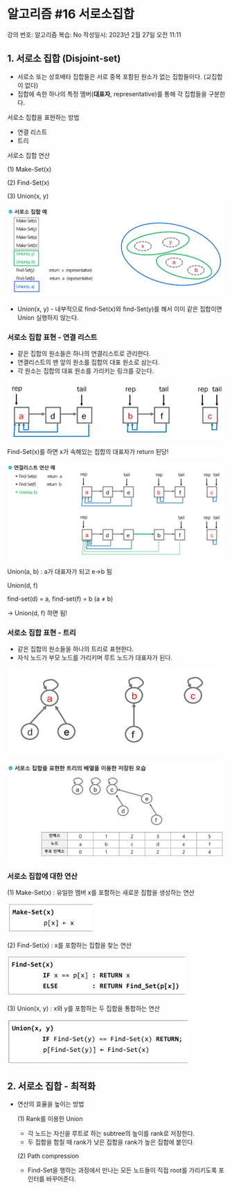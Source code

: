 # 알고리즘 #16 서로소집합
 
강의 번호: 알고리즘
복습: No
작성일시: 2023년 2월 27일 오전 11:11

## 1. 서로소 집합 (Disjoint-set)

- 서로소 또는 상호배타 집합들은 서로 중복 포함된 원소가 없는 집합들이다. (교집합이 없다)
- 집합에 속한 하나의 특정 멤버(**대표자**, representative)를 통해 각 집합들을 구분한다.

서로소 집합을 표현하는 방법

- 연결 리스트
- 트리

서로소 집합 연산

(1) Make-Set(x)

(2) Find-Set(x)

(3) Union(x, y)

![](https://github.com/gkgkfndudals/TIL/blob/master/Study/img/20230227_1.png)

- Union(x, y) - 내부적으로 find-Set(x)와 find-Set(y)를 해서 이미 같은 집합이면 Union 실행하지 않는다.

### 서로소 집합 표현 - 연결 리스트

- 같은 집합의 원소들은 하나의 연결리스트로 관리한다.
- 연결리스트의 맨 앞의 원소를 집합의 대표 원소로 삼는다.
- 각 원소는 집합의 대표 원소를 가리키는 링크를 갖는다.

![](https://github.com/gkgkfndudals/TIL/blob/master/Study/img/20230227_2.png)

Find-Set(x)를 하면 x가 속해있는 집합의 대표자가 return 된당!

![](https://github.com/gkgkfndudals/TIL/blob/master/Study/img/20230227_3.png)

Union(a, b) : a가 대표자가 되고 e→b 됨

Union(d, f) 

find-set(d) = a, find-set(f) = b (a ≠ b)

→ Union(d, f) 하면 됨!

### 서로소 집합 표현 - 트리

- 같은 집합의 원소들을 하나의 트리로 표현한다.
- 자식 노드가 부모 노드를 가리키며 루트 노드가 대표자가 된다.

![](https://github.com/gkgkfndudals/TIL/blob/master/Study/img/20230227_4.png)

![](https://github.com/gkgkfndudals/TIL/blob/master/Study/img/20230227_5.png)

### 서로소 집합에 대한 연산

(1) Make-Set(x) : 유일한 멤버 x를 포함하는 새로운 집합을 생성하는 연산

![](https://github.com/gkgkfndudals/TIL/blob/master/Study/img/20230227_6.png)

(2) Find-Set(x) : x를 포함하는 집합을 찾는 연산

![](https://github.com/gkgkfndudals/TIL/blob/master/Study/img/20230227_7.png)

(3) Union(x, y) : x와 y를 포함하는 두 집합을 통합하는 연산

![](https://github.com/gkgkfndudals/TIL/blob/master/Study/img/20230227_8.png)

## 2. 서로소 집합 - 최적화

- 연산의 효율을 높이는 방법
    
    (1) Rank를 이용한 Union
    
    - 각 노드는 자신을 루트로 하는 subtree의 높이를 rank로 저장한다.
    - 두 집합을 합칠 때 rank가 낮은 집합을 rank가 높은 집합에 붙인다.
    
    (2) Path compression
    
    - Find-Set을 행하는 과정에서 만나는 모든 노드들이 직접 root를 가리키도록 포인터를 바꾸어준다.